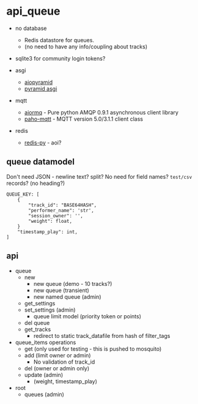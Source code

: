 api_queue
=========

* no database
    * Redis datastore for queues.
    * (no need to have any info/coupling about tracks)
* sqlite3 for community login tokens?



* asgi
    * [aiopyramid](https://aiopyramid.readthedocs.io/index.html)
    * [pyramid asgi](https://docs.pylonsproject.org/projects/pyramid-cookbook/en/latest/deployment/asgi.html)
* mqtt
    * [aiormq](https://github.com/mosquito/aiormq) - Pure python AMQP 0.9.1 asynchronous client library 
    * [paho-mqtt](https://pypi.org/project/paho-mqtt/) - MQTT version 5.0/3.1.1 client class
* redis
    * [redis-py](https://github.com/redis/redis-py) - aoi?


queue datamodel
---------------

Don't need JSON - newline text? split? No need for field names? `test/csv` records? (no heading?)
```
QUEUE_KEY: [
    {
        "track_id": "BASE64HASH",
        "performer_name": 'str',
        "session_owner": '',
        "weight": float,
    }
    "timestamp_play": int,
]
```

api
---

* queue
    * new
        * new queue (demo - 10 tracks?)
        * new queue (transient)
        * new named queue (admin)
    * get_settings
    * set_settings (admin)
        * queue limit model (priority token or points)
    * del queue
    * get_tracks
        * redirect to static track_datafile from hash of filter_tags
* queue_items operations
    * get (only used for testing - this is pushed to mosquito)
    * add (limit owner or admin)
        * No validation of track_id
    * del (owner or admin only)
    * update (admin)
        * (weight, timestamp_play)
* root
    * queues (admin)
